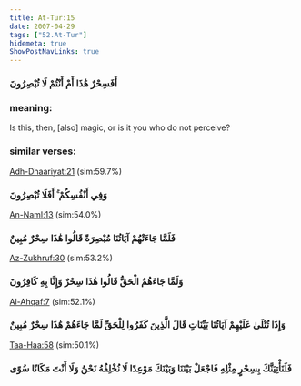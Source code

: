 ```yaml
---
title: At-Tur:15
date: 2007-04-29
tags: ["52.At-Tur"]
hidemeta: true 
ShowPostNavLinks: true 
---
```

### أَفَسِحْرٌ هَٰذَا أَمْ أَنْتُمْ لَا تُبْصِرُونَ
### meaning: 
Is this, then, [also] magic, or is it you who do not perceive?
### similar verses: 

[Adh-Dhaariyat:21](/51/21) (sim:59.7%)

### وَفِي أَنْفُسِكُمْ ۚ أَفَلَا تُبْصِرُونَ

[An-Naml:13](/27/13) (sim:54.0%)

### فَلَمَّا جَاءَتْهُمْ آيَاتُنَا مُبْصِرَةً قَالُوا هَٰذَا سِحْرٌ مُبِينٌ

[Az-Zukhruf:30](/43/30) (sim:53.2%)

### وَلَمَّا جَاءَهُمُ الْحَقُّ قَالُوا هَٰذَا سِحْرٌ وَإِنَّا بِهِ كَافِرُونَ

[Al-Ahqaf:7](/46/7) (sim:52.1%)

### وَإِذَا تُتْلَىٰ عَلَيْهِمْ آيَاتُنَا بَيِّنَاتٍ قَالَ الَّذِينَ كَفَرُوا لِلْحَقِّ لَمَّا جَاءَهُمْ هَٰذَا سِحْرٌ مُبِينٌ

[Taa-Haa:58](/20/58) (sim:50.1%)

### فَلَنَأْتِيَنَّكَ بِسِحْرٍ مِثْلِهِ فَاجْعَلْ بَيْنَنَا وَبَيْنَكَ مَوْعِدًا لَا نُخْلِفُهُ نَحْنُ وَلَا أَنْتَ مَكَانًا سُوًى
